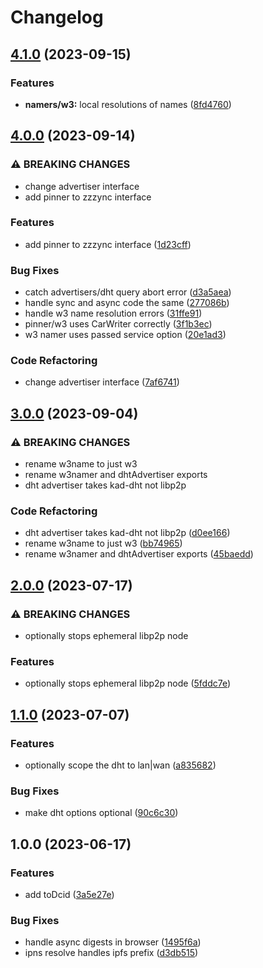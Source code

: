 # Changelog

## [4.1.0](https://github.com/tabcat/zzzync/compare/v4.0.0...v4.1.0) (2023-09-15)


### Features

* **namers/w3:** local resolutions of names ([8fd4760](https://github.com/tabcat/zzzync/commit/8fd47605f3878e4e22b29e83f2a230484e5ccb10))

## [4.0.0](https://github.com/tabcat/zzzync/compare/v3.0.0...v4.0.0) (2023-09-14)


### ⚠ BREAKING CHANGES

* change advertiser interface
* add pinner to zzzync interface

### Features

* add pinner to zzzync interface ([1d23cff](https://github.com/tabcat/zzzync/commit/1d23cffdb8a05b41d7afd7e6da45b832596efa7a))


### Bug Fixes

* catch advertisers/dht query abort error ([d3a5aea](https://github.com/tabcat/zzzync/commit/d3a5aea6c68beefc64b6f3a81f43c9a61fa45608))
* handle sync and async code the same ([277086b](https://github.com/tabcat/zzzync/commit/277086be56a0255125ff76e6d0591b2557a2d506))
* handle w3 name resolution errors ([31ffe91](https://github.com/tabcat/zzzync/commit/31ffe910de56cc46f724fbda96cb838ad0ccf537))
* pinner/w3 uses CarWriter correctly ([3f1b3ec](https://github.com/tabcat/zzzync/commit/3f1b3ec79a8a0ddd02aa2347a381ce0bcdccfd27))
* w3 namer uses passed service option ([20e1ad3](https://github.com/tabcat/zzzync/commit/20e1ad32d6fae6225655c9f23dacc17ef23dadeb))


### Code Refactoring

* change advertiser interface ([7af6741](https://github.com/tabcat/zzzync/commit/7af674178640527e36ea7a37a2163c0d902dcb34))

## [3.0.0](https://github.com/tabcat/zzzync/compare/v2.0.0...v3.0.0) (2023-09-04)


### ⚠ BREAKING CHANGES

* rename w3name to just w3
* rename w3namer and dhtAdvertiser exports
* dht advertiser takes kad-dht not libp2p

### Code Refactoring

* dht advertiser takes kad-dht not libp2p ([d0ee166](https://github.com/tabcat/zzzync/commit/d0ee1667d77f2c275f62e2d92fa60c00114a47ec))
* rename w3name to just w3 ([bb74965](https://github.com/tabcat/zzzync/commit/bb749659725692e1dc1cd956f4942dfcea1fc4df))
* rename w3namer and dhtAdvertiser exports ([45baedd](https://github.com/tabcat/zzzync/commit/45baedd8c46887801bfbea1e7f0a6bb64a84c7f7))

## [2.0.0](https://github.com/tabcat/zzzync/compare/v1.1.0...v2.0.0) (2023-07-17)


### ⚠ BREAKING CHANGES

* optionally stops ephemeral libp2p node

### Features

* optionally stops ephemeral libp2p node ([5fddc7e](https://github.com/tabcat/zzzync/commit/5fddc7e3fec8fa2712d5baebcf8355a5b2cccacd))

## [1.1.0](https://github.com/tabcat/zzzync/compare/v1.0.0...v1.1.0) (2023-07-07)


### Features

* optionally scope the dht to lan|wan ([a835682](https://github.com/tabcat/zzzync/commit/a83568280dd201cd1f597f1332c63e12fd87dc83))


### Bug Fixes

* make dht options optional ([90c6c30](https://github.com/tabcat/zzzync/commit/90c6c30e73994851944443bbcc07328b6a9a461a))

## 1.0.0 (2023-06-17)


### Features

* add toDcid ([3a5e27e](https://github.com/tabcat/zzzync/commit/3a5e27e713c8bddebb1f15c628f33a2652d26836))


### Bug Fixes

* handle async digests in browser ([1495f6a](https://github.com/tabcat/zzzync/commit/1495f6abda16311365f4a81af5c3df1dc17a3e2f))
* ipns resolve handles ipfs prefix ([d3db515](https://github.com/tabcat/zzzync/commit/d3db515ec11ed2f14367b73154ed22281087d4f2))
